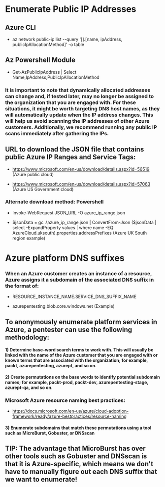 # Enumerate Public IP Addresses

## Azure CLI

 - az network public-ip list --query '[].[name, ipAddress, publicIpAllocationMethod]' -o table

## Az Powershell Module

 - Get-AzPublicIpAddress | Select Name,IpAddress,PublicIpAllocationMethod

### It is important to note that dynamically allocated addresses can change and, if tested later, may no longer be assigned to the organization that you are engaged with. For these situations, it might be worth targeting DNS host names, as they will automatically update when the IP address changes. This will help us avoid scanning the IP addresses of other Azure customers. Additionally, we recommend running any public IP scans immediately after gathering the IPs.

## URL to download the JSON file that contains public Azure IP Ranges and Service Tags:

 - https://www.microsoft.com/en-us/download/details.aspx?id=56519 (Azure public cloud)

 - https://www.microsoft.com/en-us/download/details.aspx?id=57063 (Azure US Government cloud)

### Alternate download method: Powershell

 - Invoke-WebRequest JSON_URL -O azure_ip_range.json

 - $jsonData = gc .\azure_ip_range.json | ConvertFrom-Json ($jsonData | select -ExpandProperty values | where name -EQ AzureCloud.uksouth).properties.addressPrefixes (Azure UK South region example)

# Azure platform DNS suffixes

### When an Azure customer creates an instance of a resource, Azure assigns it a subdomain of the associated DNS suffix in the format of:

 - RESOURCE_INSTANCE_NAME.SERVICE_DNS_SUFFIX_NAME

 - azurepentesting.blob.core.windows.net (Example)

## To anonymously enumerate platform services in Azure, a pentester can use the following methodology:

#### 1) Determine base-word search terms to work with. This will usually be linked with the name of the Azure customer that you are engaged with or known terms that are associated with the organization; for example, packt, azurepentesting, azurept, and so on.

#### 2) Create permutations on the base words to identify potential subdomain names; for example, packt-prod, packt-dev, azurepentesting-stage, azurept-qa, and so on.

### Microsoft Azure resource naming best practices:

 - https://docs.microsoft.com/en-us/azure/cloud-adoption-framework/ready/azure-bestpractices/resource-naming

#### 3) Enumerate subdomains that match these permutations using a tool such as MicroBurst, Gobuster, or DNSscan

## TIP: The advantage that MicroBurst has over other tools such as Gobuster and DNSscan is that it is Azure-specific, which means we don't have to manually figure out each DNS suffix that we want to enumerate!

